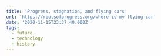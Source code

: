 ```yaml
---
title: 'Progress, stagnation, and flying cars'
url: 'https://rootsofprogress.org/where-is-my-flying-car'
date: '2020-11-15T23:37:40.000Z'
tags:
  - future
  - technology
  - history
---
```

